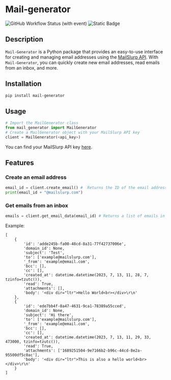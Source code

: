 # Mail-generator

![GitHub Workflow Status (with event)](https://img.shields.io/github/actions/workflow/status/matthieuEv/mail-generator/python-publish.yml?style=for-the-badge&color=%230a41a8)
![Static Badge](https://img.shields.io/badge/Mail--Generator%20on%20PyPI-230a41a8?style=for-the-badge&color=%230a41a8&link=https%3A%2F%2Fpypi.org%2Fproject%2Fmail-Generator%2F)



## Description
`Mail-Generator` is a Python package that provides an easy-to-use interface for creating and managing  email addresses using the [MailSlurp API](https://www.mailslurp.com/index.html). With `Mail-Generator`, you can quickly create new email addresses, read emails from an inbox, and more. 
## Installation
```bash
pip install mail-generator
```

## Usage
```python
# Import the MailGenerator class
from mail_generator import MailGenerator
# Create a MailGenerator object with your MailSlurp API key
client = MailGenerator(<api_key>)
```
You can find your MailSlurp API key [here](https://app.mailslurp.com/sign-up/).

## Features
### Create an email address
```python
email_id = client.create_email() #  Returns the ID of the email address created.
print(email_id + "@mailslurp.com")
```

### Get emails from an inbox
```python
emails = client.get_email_data(email_id) # Returns a list of emails in the inbox.
```
Example:
```
[
    {
        'id': 'adde245b-fa00-48cd-8a31-77f42737006e',
        'domain_id': None,
        'subject': 'Test',
        'to': ['example@mailslurp.com'],
        '_from': 'example@email.com',
        'bcc': [],
        'cc': [],
        'created_at': datetime.datetime(2023, 7, 13, 11, 28, 7, tzinfo=tzutc()),
        'read': True,
        'attachments': [],
        'body': '<div dir="ltr">Hello World<br></div>\r\n'
    }, 
    {
        'id': 'ede7bb4f-8a47-4631-9ca1-78389a55cced',
        'domain_id': None,
        'subject': 'Hi there',
        'to': ['example@mailslurp.com'],
        '_from': 'example@email.com',
        'bcc': [],
        'cc': [],
        'created_at': datetime.datetime(2023, 7, 13, 11, 29, 33, 473000, tzinfo=tzutc()),
        'read': True,
        'attachments': ['1689251504-9e7166b2-b96c-44cd-8e2a-95500df5c0ac'],
        'body': '<div dir="ltr">This is also a hello world<br></div>\r\n'
    }
]
```